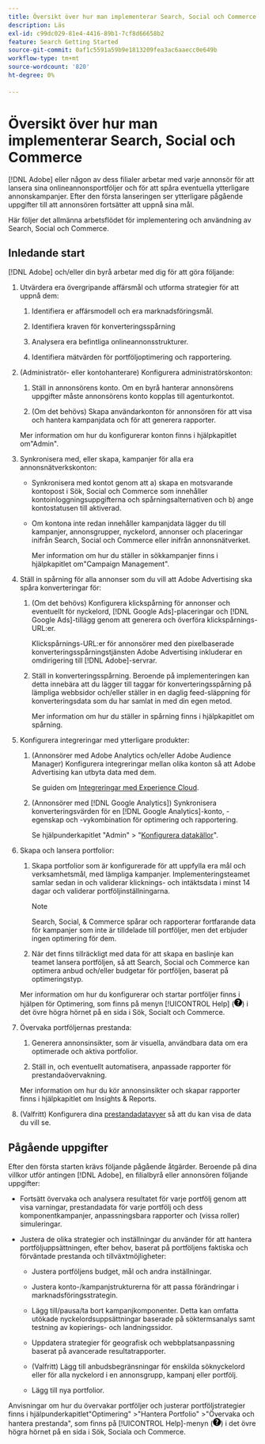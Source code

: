 ```yaml
---
title: Översikt över hur man implementerar Search, Social och Commerce
description: Läs
exl-id: c99dc029-81e4-4416-89b1-7cf8d66658b2
feature: Search Getting Started
source-git-commit: 0af1c5591a59b9e1813209fea3ac6aaecc0e649b
workflow-type: tm+mt
source-wordcount: '820'
ht-degree: 0%

---
```


# Översikt över hur man implementerar Search, Social och Commerce

[!DNL Adobe] eller någon av dess filialer arbetar med varje annonsör för att lansera sina onlineannonsportföljer och för att spåra eventuella ytterligare annonskampanjer. Efter den första lanseringen ser ytterligare pågående uppgifter till att annonsören fortsätter att uppnå sina mål.

Här följer det allmänna arbetsflödet för implementering och användning av Search, Social och Commerce.

## Inledande start

[!DNL Adobe] och/eller din byrå arbetar med dig för att göra följande:

1. Utvärdera era övergripande affärsmål och utforma strategier för att uppnå dem:

   1. Identifiera er affärsmodell och era marknadsföringsmål.

   1. Identifiera kraven för konverteringsspårning

   1. Analysera era befintliga onlineannonsstrukturer.

   1. Identifiera mätvärden för portföljoptimering och rapportering.

1. (Administratör- eller kontohanterare) Konfigurera administratörskonton:

   1. Ställ in annonsörens konto. Om en byrå hanterar annonsörens uppgifter måste annonsörens konto kopplas till agenturkontot.

   1. (Om det behövs) Skapa användarkonton för annonsören för att visa och hantera kampanjdata och för att generera rapporter.

   Mer information om hur du konfigurerar konton finns i hjälpkapitlet om&quot;Admin&quot;.

1. Synkronisera med, eller skapa, kampanjer för alla era annonsnätverkskonton:

   * Synkronisera med kontot genom att a) skapa en motsvarande kontopost i Sök, Social och Commerce som innehåller kontoinloggningsuppgifterna och spårningsalternativen och b) ange kontostatusen till aktiverad.

   * Om kontona inte redan innehåller kampanjdata lägger du till kampanjer, annonsgrupper, nyckelord, annonser och placeringar inifrån Search, Social och Commerce eller inifrån annonsnätverket.

     Mer information om hur du ställer in sökkampanjer finns i hjälpkapitlet om&quot;Campaign Management&quot;.

1. Ställ in spårning för alla annonser som du vill att Adobe Advertising ska spåra konverteringar för:

   1. (Om det behövs) Konfigurera klickspårning för annonser och eventuellt för nyckelord, [!DNL Google Ads]-placeringar och [!DNL Google Ads]-tillägg genom att generera och överföra klickspårnings-URL:er.

      Klickspårnings-URL:er för annonsörer med den pixelbaserade konverteringsspårningstjänsten Adobe Advertising inkluderar en omdirigering till [!DNL Adobe]-servrar.

   1. Ställ in konverteringsspårning. Beroende på implementeringen kan detta innebära att du lägger till taggar för konverteringsspårning på lämpliga webbsidor och/eller ställer in en daglig feed-släppning för konverteringsdata som du har samlat in med din egen metod.

      Mer information om hur du ställer in spårning finns i hjälpkapitlet om spårning.

1. Konfigurera integreringar med ytterligare produkter:

   1. (Annonsörer med Adobe Analytics och/eller Adobe Audience Manager) Konfigurera integreringar mellan olika konton så att Adobe Advertising kan utbyta data med dem.

      Se guiden om [Integreringar med Experience Cloud](/help/integrations/home.md).

   1. (Annonsörer med [!DNL Google Analytics]) Synkronisera konverteringsvärden för en [!DNL Google Analytics]-konto, -egenskap och -vykombination för optimering och rapportering.

      Se hjälpunderkapitlet &quot;Admin&quot; > &quot;[Konfigurera datakällor](/help/search-social-commerce/admin/data-sources/data-source-about.md)&quot;.

1. Skapa och lansera portfolior:

   1. Skapa portfolior som är konfigurerade för att uppfylla era mål och verksamhetsmål, med lämpliga kampanjer. Implementeringsteamet samlar sedan in och validerar klicknings- och intäktsdata i minst 14 dagar och validerar portföljinställningarna.

      >[!NOTE]
      >
      >Search, Social, &amp; Commerce spårar och rapporterar fortfarande data för kampanjer som inte är tilldelade till portföljer, men det erbjuder ingen optimering för dem.

   1. När det finns tillräckligt med data för att skapa en baslinje kan teamet lansera portföljen, så att Search, Social och Commerce kan optimera anbud och/eller budgetar för portföljen, baserat på optimeringstyp.

   Mer information om hur du konfigurerar och startar portföljer finns i hjälpen för Optimering, som finns på menyn [!UICONTROL Help] (![Hjälp-menyn](/help/search-social-commerce/assets/help-main-menu.png "Hjälp-menyn")) i det övre högra hörnet på en sida i Sök, Socialt och Commerce.

1. Övervaka portföljernas prestanda:

   1. Generera annonsinsikter, som är visuella, användbara data om era optimerade och aktiva portfolior.

   1. Ställ in, och eventuellt automatisera, anpassade rapporter för prestandaövervakning.

   Mer information om hur du kör annonsinsikter och skapar rapporter finns i hjälpkapitlet om Insights &amp; Reports.

1. (Valfritt) Konfigurera dina [prestandadatavyer](/help/search-social-commerce/common-tasks/data-views/data-views-about.md) så att du kan visa de data du vill se.

## Pågående uppgifter

Efter den första starten krävs följande pågående åtgärder. Beroende på dina villkor utför antingen [!DNL Adobe], en filialbyrå eller annonsören följande uppgifter:

* Fortsätt övervaka och analysera resultatet för varje portfölj genom att visa varningar, prestandadata för varje portfölj och dess komponentkampanjer, anpassningsbara rapporter och (vissa roller) simuleringar.

* Justera de olika strategier och inställningar du använder för att hantera portföljuppsättningen, efter behov, baserat på portföljens faktiska och förväntade prestanda och tillväxtmöjligheter:

   * Justera portföljens budget, mål och andra inställningar.

   * Justera konto-/kampanjstrukturerna för att passa förändringar i marknadsföringsstrategin.

   * Lägg till/pausa/ta bort kampanjkomponenter. Detta kan omfatta utökade nyckelordsuppsättningar baserade på söktermsanalys samt testning av kopierings- och landningssidor.

   * Uppdatera strategier för geografisk och webbplatsanpassning baserat på avancerade resultatrapporter.

   * (Valfritt) Lägg till anbudsbegränsningar för enskilda söknyckelord eller för alla nyckelord i en annonsgrupp, kampanj eller portfölj.

   * Lägg till nya portfolior.

Anvisningar om hur du övervakar portföljer och justerar portföljstrategier finns i hjälpunderkapitlet&quot;Optimering&quot; >&quot;Hantera Portfolio&quot; >&quot;Övervaka och hantera prestanda&quot;, som finns på [!UICONTROL Help]-menyn (![Hjälp-menyn](/help/search-social-commerce/assets/help-main-menu.png "Hjälp-menyn")) i det övre högra hörnet på en sida i Sök, Sociala och Commerce.
